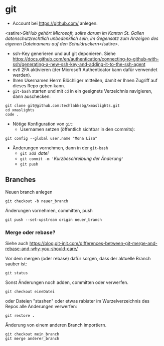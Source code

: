 # git
  * Account bei https://github.com/ anlegen. 
  
  &lt;satire>_GitHub gehört Microsoft, sollte darum im Kanton St. Gallen datenschutzrechtlich unbedenklich sein, im Gegensatz zum Anzeigen des eigenen Dateinamens auf den Schuldruckern_&lt;/satire>.

  * ssh-Key generieren und auf git deponieren. Siehe https://docs.github.com/en/authentication/connecting-to-github-with-ssh/generating-a-new-ssh-key-and-adding-it-to-the-ssh-agent
  * evtl 2FA aktivieren (der Microsoft Authenticator kann dafür verwendet werden).
  * Ihren Usernamen Herrn Blöchliger mitteilen, damit er Ihnen Zugriff auf dieses Repo geben kann.
  * `git-bash` starten und mit `cd` in ein geeignets Verzeichnis navigieren, dann auschecken:
  ```
git clone git@github.com:techlabksbg/xmaslights.git
cd xmaslights
code .
  ```
  * Nötige Konfiguration von `git`:
    * Usernamen setzen (öffentlich sichtbar in den commits):
```
git config --global user.name "Mona Lisa"
```
  * Änderungen vornehmen, dann in der `git-bash`
    * `git add `_datei_
    * `git commit -m '`_Kurzbeschreibung der Änderung_`'`
    * `git push`

## Branches
Neuen branch anlegen
```
git checkout -b neuer_branch
```
Änderungen vornehmen, committen, push
```
git push --set-upstream origin neuer_branch
```

### Merge oder rebase?
Siehe auch https://blog.git-init.com/differences-between-git-merge-and-rebase-and-why-you-should-care/

Vor dem mergen (oder rebase) dafür sorgen,
dass der aktuelle Branch sauber ist:
```
git status
```

Sonst Änderungen noch adden, committen oder verwerfen.
```
git checkout eineDatei
```
oder Dateien "stashen" oder etwas rabiater 
im Wurzelverzeichnis des Repos alle Änderungen
verwerfen:
```
git restore .
```

Änderung von einem anderen Branch importiern.
```
git checkout mein_branch
git merge anderer_branch
```